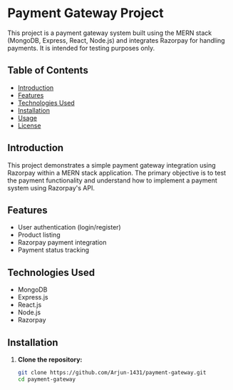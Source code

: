 # Payment Gateway Project

This project is a payment gateway system built using the MERN stack (MongoDB, Express, React, Node.js) and integrates Razorpay for handling payments. It is intended for testing purposes only.

## Table of Contents

- [Introduction](#introduction)
- [Features](#features)
- [Technologies Used](#technologies-used)
- [Installation](#installation)
- [Usage](#usage)
- [License](#license)

## Introduction

This project demonstrates a simple payment gateway integration using Razorpay within a MERN stack application. The primary objective is to test the payment functionality and understand how to implement a payment system using Razorpay's API.

## Features

- User authentication (login/register)
- Product listing
- Razorpay payment integration
- Payment status tracking

## Technologies Used

- MongoDB
- Express.js
- React.js
- Node.js
- Razorpay

## Installation

1. **Clone the repository:**

   ```sh
   git clone https://github.com/Arjun-1431/payment-gateway.git
   cd payment-gateway
